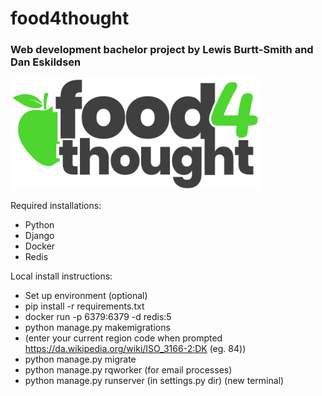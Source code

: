 # food4thought
### Web development bachelor project by Lewis Burtt-Smith and Dan Eskildsen

<img src="https://github.com/daescoGit/food4thought-bachelorproject/blob/main/deals_project/static/f4t.svg" width="400" />

Required installations:
- Python
- Django
- Docker
- Redis

Local install instructions:
- Set up environment (optional)
- pip install -r requirements.txt
- docker run -p 6379:6379 -d redis:5
- python manage.py makemigrations
- (enter your current region code when prompted https://da.wikipedia.org/wiki/ISO_3166-2:DK (eg. 84))
- python manage.py migrate
- python manage.py rqworker (for email processes)
- python manage.py runserver (in settings.py dir) (new terminal)
